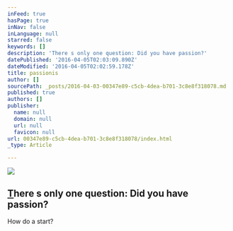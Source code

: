 ```yaml
---
inFeed: true
hasPage: true
inNav: false
inLanguage: null
starred: false
keywords: []
description: 'There s only one question: Did you have passion?'
datePublished: '2016-04-05T02:03:09.890Z'
dateModified: '2016-04-05T02:02:59.178Z'
title: passionis
author: []
sourcePath: _posts/2016-04-03-00347e89-c5cb-4dea-b701-3c8e8f318078.md
published: true
authors: []
publisher:
  name: null
  domain: null
  url: null
  favicon: null
url: 00347e89-c5cb-4dea-b701-3c8e8f318078/index.html
_type: Article

---
```

![](https://s3-us-west-2.amazonaws.com/the-grid-img/p/981264b8a90f52d644bcecf3b85b1ea06db28c82.jpg)

## [T][0]here s only one question: Did you have passion?

How do a start? 

[0]: null